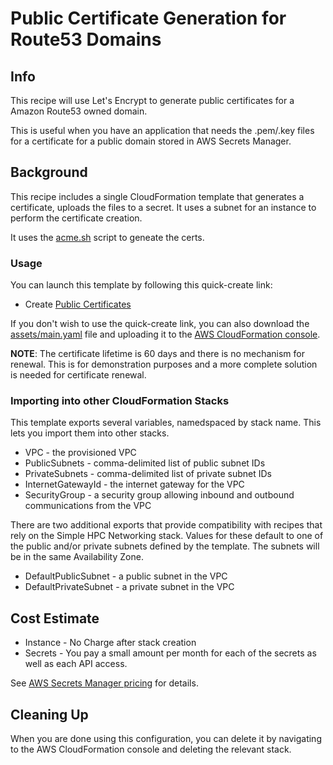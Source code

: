 # Public Certificate Generation for Route53 Domains

## Info

This recipe will use Let's Encrypt to generate public certificates for a Amazon Route53 owned domain.

This is useful when you have an application that needs the .pem/.key files for a certificate for a public domain stored in AWS Secrets Manager.

## Background

This recipe includes a single CloudFormation template that generates a certificate, uploads the files to a secret. It uses a subnet for an instance to perform the certificate creation.

It uses the [acme.sh](https://github.com/acmesh-official/acme.sh) script to geneate the certs.

### Usage

You can launch this template by following this quick-create link:

* Create [Public Certificates](https://console.aws.amazon.com/cloudformation/home?region=us-east-2#/stacks/create/review?stackName=public-certs&templateURL=https://aws-hpc-recipes.s3.us-east-1.amazonaws.com/main/recipes/cert/public_certs/assets/main.yaml)

If you don't wish to use the quick-create link, you can also download the [assets/main.yaml](assets/main.yaml) file and uploading it to the [AWS CloudFormation console](https://console.aws.amazon.com/cloudformation).

**NOTE**: The certificate lifetime is 60 days and there is no mechanism for renewal. This is for demonstration purposes and a more complete solution is needed for certificate renewal.

### Importing into other CloudFormation Stacks

This template exports several variables, namedspaced by stack name. This lets you import them into other stacks. 

* VPC - the provisioned VPC
* PublicSubnets - comma-delimited list of public subnet IDs
* PrivateSubnets - comma-delimited list of private subnet IDs
* InternetGatewayId - the internet gateway for the VPC
* SecurityGroup - a security group allowing inbound and outbound communications from the VPC

There are two additional exports that provide compatibility with recipes that rely on the Simple HPC Networking stack. Values for these default to one of the public and/or private subnets defined by the template. The subnets will be in the same Availability Zone.

* DefaultPublicSubnet - a public subnet in the VPC
* DefaultPrivateSubnet - a private subnet in the VPC

## Cost Estimate

* Instance - No Charge after stack creation
* Secrets - You pay a small amount per month for each of the secrets as well as each API access.

See [AWS Secrets Manager pricing](https://aws.amazon.com/secrets-manager/pricing/) for details.

## Cleaning Up

When you are done using this configuration, you can delete it by navigating to the AWS CloudFormation console and deleting the relevant stack.
